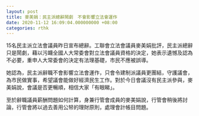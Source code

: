 ```yaml
---
layout: post
title: 麥美娟：民主派總辭鬧劇　不會影響立法會運作
date: 2020-11-12 16:09:04.000000000 +08:00
categories: rthk
---
```


15名民主派立法會議員昨日宣布總辭。工聯會立法會議員麥美娟批評，民主派總辭只是鬧劇，藉以污衊全國人大常委會對立法會議員資格的決定，她表示遺憾及認為不必要，重申人大常委會的決定有法理基礎，市民不應被誤導。

她認為，民主派辭職不會影響立法會運作，只會令建制派議員更團結，守護議會，為市民做實事，希望議會能做好經濟民生工作。對於今日會議沒有民主派參與，麥美娟說，會議是否更暢順，相信大家「有眼睇」。

至於辭職議員薪酬問題如何計算，身兼行管會成員的麥美娟說，行管會稍後將討論，行管會將以過去善用公帑的理財原則，處理會計帳目問題。
